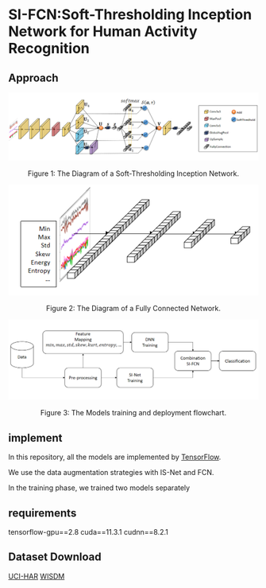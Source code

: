 # SI-FCN:Soft-Thresholding Inception Network for Human Activity Recognition
## Approach
<div align="center">
  <img src="figures/SI-Net.png">
</div>
<p align="center">
  Figure 1: The Diagram of a Soft-Thresholding Inception Network.
</p>

<div align="center">
  <img src="figures/DNN.png">
</div>
<p align="center">
  Figure 2: The Diagram of a Fully Connected Network.
</p>

<div align="center">
  <img src="figures/combination.png">
</div>
<p align="center">
  Figure 3: The Models training and deployment flowchart.
</p>


## implement
In this repository, all the models are implemented by [TensorFlow](https://github.com/tensorflow).

We use the data augmentation strategies with IS-Net and FCN.

In the training phase, we trained two models separately
## requirements
tensorflow-gpu==2.8
cuda==11.3.1
cudnn==8.2.1
## Dataset Download
[UCI-HAR](http://archive.ics.uci.edu/ml/datasets/Human+Activity+Recognition+Using+Smartphones)
[WISDM](https://www.cis.fordham.edu/wisdm/dataset.php)
